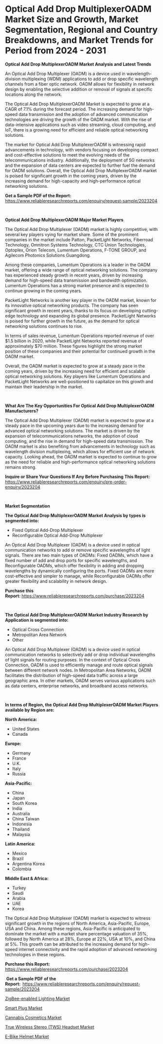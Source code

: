 <p><h1>Optical Add Drop MultiplexerOADM Market Size and Growth, Market Segmentation, Regional and Country Breakdowns, and Market Trends for Period from 2024 -  2031</h1></p><p><strong>Optical Add Drop MultiplexerOADM Market Analysis and Latest Trends</strong></p>
<p><p>An Optical Add Drop Multiplexer (OADM) is a device used in wavelength-division multiplexing (WDM) applications to add or drop specific wavelength channels from a fiber optic network. OADM allows for flexibility in network design by enabling the selective addition or removal of signals at specific locations along the network.</p><p>The Optical Add Drop MultiplexerOADM Market is expected to grow at a CAGR of 7.1% during the forecast period. The increasing demand for high-speed data transmission and the adoption of advanced communication technologies are driving the growth of the OADM market. With the rise of data-intensive applications such as video streaming, cloud computing, and IoT, there is a growing need for efficient and reliable optical networking solutions.</p><p>The market for Optical Add Drop MultiplexerOADM is witnessing rapid advancements in technology, with vendors focusing on developing compact and cost-effective solutions to meet the evolving needs of the telecommunications industry. Additionally, the deployment of 5G networks and the expansion of data centers are expected to further fuel the demand for OADM solutions. Overall, the Optical Add Drop MultiplexerOADM market is poised for significant growth in the coming years, driven by the increasing demand for high-capacity and high-performance optical networking solutions.</p></p>
<p><strong>Get a Sample PDF of the Report:&nbsp;</strong> <a href="https://www.reliableresearchreports.com/enquiry/request-sample/2023204">https://www.reliableresearchreports.com/enquiry/request-sample/2023204</a></p>
<p>&nbsp;</p>
<p><strong>Optical Add Drop MultiplexerOADM Major Market Players</strong></p>
<p><p>The Optical Add Drop Multiplexer (OADM) market is highly competitive, with several key players vying for market share. Some of the prominent companies in the market include Patton, PacketLight Networks, Fiberroad Technology, Omnitron Systems Technology, CTC Union Technologies, Optoplex, Orion Telecom, Lumentum Operations, F-TONE GROUP, and Agilecom Photonics Solutions Guangdong.</p><p>Among these companies, Lumentum Operations is a leader in the OADM market, offering a wide range of optical networking solutions. The company has experienced steady growth in recent years, driven by increasing demand for high-speed data transmission and bandwidth optimization. Lumentum Operations has a strong market presence and is expected to continue growing in the coming years.</p><p>PacketLight Networks is another key player in the OADM market, known for its innovative optical networking products. The company has seen significant growth in recent years, thanks to its focus on developing cutting-edge technology and expanding its global presence. PacketLight Networks is poised for further growth in the future, as the demand for optical networking solutions continues to rise.</p><p>In terms of sales revenue, Lumentum Operations reported revenue of over $1.5 billion in 2020, while PacketLight Networks reported revenue of approximately $70 million. These figures highlight the strong market position of these companies and their potential for continued growth in the OADM market.</p><p>Overall, the OADM market is expected to grow at a steady pace in the coming years, driven by the increasing need for efficient and scalable optical networking solutions. Key players like Lumentum Operations and PacketLight Networks are well-positioned to capitalize on this growth and maintain their leadership in the market.</p></p>
<p>&nbsp;</p>
<p><strong>What Are The Key Opportunities For Optical Add Drop MultiplexerOADM Manufacturers?</strong></p>
<p><p>The Optical Add Drop Multiplexer (OADM) market is expected to grow at a steady pace in the upcoming years due to the increasing demand for advanced optical networking solutions. The market is driven by the expansion of telecommunications networks, the adoption of cloud computing, and the rise in demand for high-speed data transmission. The OADM market is also benefiting from advancements in technology such as wavelength division multiplexing, which allows for efficient use of network capacity. Looking ahead, the OADM market is expected to continue to grow as the need for reliable and high-performance optical networking solutions remains strong.</p></p>
<p><strong>Inquire or Share Your Questions If Any Before Purchasing This Report:</strong> <a href="https://www.reliableresearchreports.com/enquiry/pre-order-enquiry/2023204">https://www.reliableresearchreports.com/enquiry/pre-order-enquiry/2023204</a></p>
<p>&nbsp;</p>
<p><strong>Market Segmentation</strong></p>
<p><strong>The Optical Add Drop MultiplexerOADM Market Analysis by types is segmented into:</strong></p>
<p><ul><li>Fixed Optical Add-Drop Multiplexer</li><li>Reconfigurable Optical Add-Drop Multiplexer</li></ul></p>
<p><p>An Optical Add Drop Multiplexer (OADM) is a device used in optical communication networks to add or remove specific wavelengths of light signals. There are two main types of OADMs: Fixed OADMs, which have a fixed number of add and drop ports for specific wavelengths, and Reconfigurable OADMs, which offer flexibility in adding and dropping wavelengths by dynamically configuring the ports. Fixed OADMs are more cost-effective and simpler to manage, while Reconfigurable OADMs offer greater flexibility and scalability in network design.</p></p>
<p><strong>Purchase this Report:&nbsp;</strong><a href="https://www.reliableresearchreports.com/purchase/2023204">https://www.reliableresearchreports.com/purchase/2023204</a></p>
<p>&nbsp;</p>
<p><strong>The Optical Add Drop MultiplexerOADM Market Industry Research by Application is segmented into:</strong></p>
<p><ul><li>Optical Cross Connection</li><li>Metropolitan Area Network</li><li>Other</li></ul></p>
<p><p>An Optical Add Drop Multiplexer (OADM) is a device used in optical communication networks to selectively add or drop individual wavelengths of light signals for routing purposes. In the context of Optical Cross Connection, OADM is used to efficiently manage and route optical signals between different network nodes. In Metropolitan Area Networks, OADM facilitates the distribution of high-speed data traffic across a large geographic area. In other markets, OADM serves various applications such as data centers, enterprise networks, and broadband access networks.</p></p>
<p>&nbsp;</p>
<p><strong>In terms of Region, the Optical Add Drop MultiplexerOADM Market Players available by Region are:</strong></p>
<p>
    <p> <strong> North America: </strong>
        <ul>
            <li>United States</li>
            <li>Canada</li>
        </ul>
        </p> 
    <p> <strong> Europe: </strong>
        <ul>
            <li>Germany</li>
            <li>France</li>
            <li>U.K.</li>
            <li>Italy</li>
            <li>Russia</li>
        </ul>
        </p> 
    <p> <strong> Asia-Pacific: </strong>
        <ul>
            <li>China</li>
            <li>Japan</li>
            <li>South Korea</li>
            <li>India</li>
            <li>Australia</li>
            <li>China Taiwan</li>
            <li>Indonesia</li>
            <li>Thailand</li>
            <li>Malaysia</li>
        </ul>
        </p> 
    <p> <strong> Latin America: </strong>
        <ul>
            <li>Mexico</li>
            <li>Brazil</li>
            <li>Argentina Korea</li>
            <li>Colombia</li>
        </ul>
        </p> 
    <p> <strong> Middle East & Africa: </strong>
        <ul>
            <li>Turkey</li>
            <li>Saudi</li>
            <li>Arabia</li>
            <li>UAE</li>
            <li>Korea</li>
        </ul>
    </p>
    </p>
<p><p>The Optical Add Drop Multiplexer (OADM) market is expected to witness significant growth in the regions of North America, Asia-Pacific, Europe, USA and China. Among these regions, Asia-Pacific is anticipated to dominate the market with a market share percentage valuation of 35%, followed by North America at 28%, Europe at 22%, USA at 10%, and China at 5%. This growth can be attributed to the increasing demand for high-speed internet connectivity and the rapid adoption of advanced networking technologies in these regions.</p></p>
<p><strong>Purchase this Report: </strong><a href="https://www.reliableresearchreports.com/purchase/2023204">https://www.reliableresearchreports.com/purchase/2023204</a></p>
<p>&nbsp;<strong>Get a Sample PDF of the Report:&nbsp;&nbsp;</strong><a href="https://www.reliableresearchreports.com/enquiry/request-sample/2023204">https://www.reliableresearchreports.com/enquiry/request-sample/2023204</a></p>
<p><strong></strong></p>
<p><p><a href="https://silk-columnist-571.notion.site/ZigBee-enabled-Lighting-Market-Size-2024-2031-Global-Industrial-Analysis-Key-Geographical-Regions-e47cdd818ec142afa2e8dd42b3ea6596">ZigBee-enabled Lighting Market</a></p><p><a href="https://cat-emmental-94b.notion.site/Smart-Plug-Market-Research-Report-Forecasted-for-Period-from-2024-2031-by-Market-Type-Market-App-6342f99c231d402591b33185a38016da">Smart Plug Market</a></p><p><a href="https://view.publitas.com/reportprime-1/decoding-the-cannabis-cosmetics-market-a-deep-dive-into-the-latest-market-trends-market-segmentation-and-competitive-analysis/">Cannabis Cosmetics Market</a></p><p><a href="https://view.publitas.com/reportprime-1/true-wireless-stereo-tws-headset-market-research-report-provides-thorough-industry-overview-which-offers-an-in-depth-analysis-of-product-trends-and-new-market-divisions/">True Wireless Stereo (TWS) Headset Market</a></p><p><a href="https://silk-columnist-571.notion.site/E-Bike-Helmet-Market-Share-Market-New-Trends-Analysis-Report-By-Type-By-Application-By-End-use--c6dd0373c15349968badf4fd8f3b1198">E-Bike Helmet Market</a></p></p>